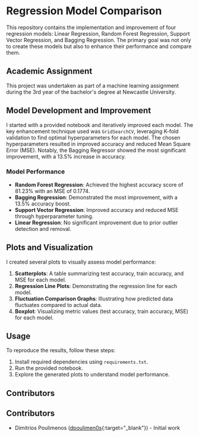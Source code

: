 # Regression Model Comparison

This repository contains the implementation and improvement of four regression models: Linear Regression, Random Forest Regression, Support Vector Regression, and Bagging Regression. The primary goal was not only to create these models but also to enhance their performance and compare them.

## Academic Assignment

This project was undertaken as part of a machine learning assignment during the 3rd year of the bachelor's degree at Newcastle University.

## Model Development and Improvement

I started with a provided notebook and iteratively improved each model. The key enhancement technique used was `GridSearchCV`, leveraging K-fold validation to find optimal hyperparameters for each model. The chosen hyperparameters resulted in improved accuracy and reduced Mean Square Error (MSE). Notably, the Bagging Regressor showed the most significant improvement, with a 13.5% increase in accuracy.

### Model Performance

- **Random Forest Regression**: Achieved the highest accuracy score of 81.23% with an MSE of 0.1774.
- **Bagging Regression**: Demonstrated the most improvement, with a 13.5% accuracy boost.
- **Support Vector Regression**: Improved accuracy and reduced MSE through hyperparameter tuning.
- **Linear Regression**: No significant improvement due to prior outlier detection and removal.

## Plots and Visualization

I created several plots to visually assess model performance:

1. **Scatterplots**: A table summarizing test accuracy, train accuracy, and MSE for each model.
2. **Regression Line Plots**: Demonstrating the regression line for each model.
3. **Fluctuation Comparison Graphs**: Illustrating how predicted data fluctuates compared to actual data.
4. **Boxplot**: Visualizing metric values (test accuracy, train accuracy, MSE) for each model.

## Usage

To reproduce the results, follow these steps:

1. Install required dependencies using `requirements.txt`.
2. Run the provided notebook.
3. Explore the generated plots to understand model performance.

## Contributors

## Contributors

- Dimitrios Poulimenos ([dpoulimen0s](https://www.linkedin.com/in/dpoulimenos/){:target="_blank"}) - Initial work 
